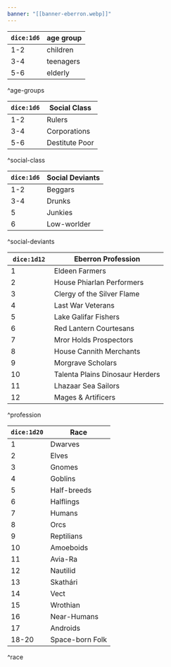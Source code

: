 ```yaml
---
banner: "[[banner-eberron.webp]]"
---
```


| `dice:1d6` | age group |
| ---------- | --------- |
| 1-2        | children  |
| 3-4        | teenagers |
| 5-6        | elderly   |
^age-groups

| `dice:1d6` | Social Class   |
| ---------- | -------------- |
| 1-2        | Rulers         |
| 3-4        | Corporations   |
| 5-6        | Destitute Poor |
^social-class

| `dice:1d6` | Social Deviants |
| ---------- | --------------- |
| 1-2        | Beggars         |
| 3-4        | Drunks          |
| 5          | Junkies         |
| 6          | Low-worlder     |
^social-deviants

|  `dice:1d12`  | Eberron Profession              |
| ------------- | ------------------------------- |
| 1             | Eldeen Farmers                  |
| 2             | House Phiarlan Performers       |
| 3             | Clergy of the Silver Flame      |
| 4             | Last War Veterans               |
| 5             | Lake Galifar Fishers            |
| 6             | Red Lantern Courtesans          |
| 7             | Mror Holds Prospectors          |
| 8             | House Cannith Merchants         |
| 9             | Morgrave Scholars               |
| 10            | Talenta Plains Dinosaur Herders |
| 11            | Lhazaar Sea Sailors             |
| 12            | Mages & Artificers              |
^profession

| `dice:1d20` | Race            |
| ----------- | --------------- |
| 1           | Dwarves         |
| 2           | Elves           |
| 3           | Gnomes          |
| 4           | Goblins         |
| 5           | Half-breeds     |
| 6           | Halflings       |
| 7           | Humans          |
| 8           | Orcs            |
| 9           | Reptilians      |
| 10          | Amoeboids       |
| 11          | Avia-Ra         |
| 12          | Nautilid        |
| 13          | Skathári        |
| 14          | Vect            |
| 15          | Wrothian        |
| 16          | Near-Humans     |
| 17          | Androids        |
| 18-20       | Space-born Folk |
^race
